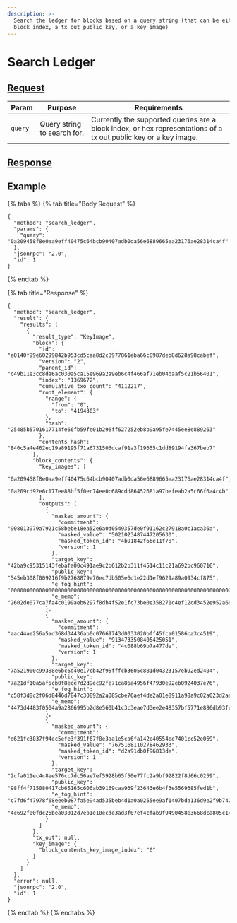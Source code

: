 ```yaml
---
description: >-
  Search the ledger for blocks based on a query string (that can be either a
  block index, a tx out public key, or a key image)
---
```


# Search Ledger

## [Request](https://github.com/mobilecoinofficial/full-service/blob/main/full-service/src/json_rpc/v2/api/request.rs#L40)

| Param   | Purpose                     | Requirements                                                                                                     |
|---------|-----------------------------|------------------------------------------------------------------------------------------------------------------|
| `query` | Query string to search for. | Currently the supported queries are a block index, or hex representations of a tx out public key or a key image. |

## [Response](https://github.com/mobilecoinofficial/full-service/blob/main/full-service/src/json_rpc/v2/api/response.rs#L41)

## Example

{% tabs %}
{% tab title="Body Request" %}

```
{
  "method": "search_ledger",
  "params": {
    "query": "0a209458f8e0aa9eff40475c64bcb90407adb0da56e6889665ea23176ae28314ca4f"
  },
  "jsonrpc": "2.0",
  "id": 1
}
```

{% endtab %}

{% tab title="Response" %}

```
{
  "method": "search_ledger",
  "result": {
    "results": [
      {
        "result_type": "KeyImage",
        "block": {
          "id": "e0140f99e60299842b953cd5caa8d2c8977861eba66c8987deb8d628a98cabef",
          "version": "2",
          "parent_id": "c49b11e3cc8da6ac030a5ca15e969a2a9eb6c4f466af71eb04baaf5c21b56401",
          "index": "1369672",
          "cumulative_txo_count": "4112217",
          "root_element": {
            "range": {
              "from": "0",
              "to": "4194303"
            },
            "hash": "25485b5701617714fe66fb59fe01b296ff627252eb8b9a95fe7445ee8e889263"
          },
          "contents_hash": "840c5a4e462ec19a89195f71a6731503dcaf91a3f19655c1dd89194fa367beb7"
        },
        "block_contents": {
          "key_images": [
            "0a209458f8e0aa9eff40475c64bcb90407adb0da56e6889665ea23176ae28314ca4f",
            "0a209cd92e6c177ee88bf5f0ec74ee0c689cdd86452681a97befeab2a5c66f6a4c4b"
          ],
          "outputs": [
            {
              "masked_amount": {
                "commitment": "908013979a7921c58bebe18ea52e6a0d0549357de0f91162c27918a0c1aca36a",
                "masked_value": "5021023487447205630",
                "masked_token_id": "4b91842f66e11f78",
                "version": 1
              },
              "target_key": "42ba9c95315143febafa00c491ae9c2b612b2b311f4514c11c21a692bc960716",
              "public_key": "545eb308f009216f9b2768879e70ec7db505e6d1e22d1ef9629a89a0934cf875",
              "e_fog_hint": "000000000000000000000000000000000000000000000000000000000000000000000000000000000000000000000000000000000000000000000000000000000000000000000000000000000000000000000000",
              "e_memo": "2602de077ca7fa4c0199aeb6297f8db4f52e1fc73be0e358271c4ef12cd3452e952a6649b6e130bfaaf310eebf4a76afa4c9f94724c73e28c5da209668582b27ed30"
            },
            {
              "masked_amount": {
                "commitment": "aac44ae256a5ad368d34436ab0c07669743d0033020bff45fca01586ca3c4519",
                "masked_value": "9134733508405425051",
                "masked_token_id": "4c088b69b7a477de",
                "version": 1
              },
              "target_key": "7a521900c99388e6bc6d40e17cb42f95fffcb3605c881d04323157eb92ed2404",
              "public_key": "7a21df10a5af5cb0f8ece7d2d9ec92fe71ca86a4956f47930e92eb0924037e76",
              "e_fog_hint": "c58f3d8c2f06d8446d7847c30892a2a085cbe76aef4de2a01e8911a98a9c02a023d2aee25ae5756708b36ece79bcb6ffad7c121fa861a4ced11df207b64fac64581d672caa4f4fe35d46e342b2afd9b4d6950100",
              "e_memo": "4473d4483f0504a9a2866995b2d8e560b41c3c3eae7d3ee2e48357bf5771e886db93fcdbc613523bdbf693e8c894120d16285d88b65815ba434103399cc5740a9f7b"
            },
            {
              "masked_amount": {
                "commitment": "d621fc3837f94ec5efe3f391f67f8e3aa1e5ca6fa142e40554ee7401cc52e069",
                "masked_value": "7675168110278462933",
                "masked_token_id": "d2a91db0f96813de",
                "version": 1
              },
              "target_key": "2cfa011ec4c8ee576cc7dc56ae7ef5928b65f50e77fc2a9bf92822f8d66c0259",
              "public_key": "98ff4f715080417cb65165c606ab39169caa969f23643e6b4f3e5569385fed1b",
              "e_fog_hint": "c7fd6f47978f68eeeb087fa5e94ad535beb4d1a0a0255ee9af1407bda136d9e2f9b7425a001bef4c58967b1283c22e0583d034fde2db01f4cf6b0cfaaaaf9fbdd37d959a5effd6545cdea201bda4adcb21a40100",
              "e_memo": "4c692f00fdc26bea03012d7eb1e10ecde3ad3f07ef4cfab9f9490458e3668dca805c14e69fd3818ffd14fa9a1898811a5610837d818c5cabd4be397e62665b62b07c"
            }
          ]
        },
        "tx_out": null,
        "key_image": {
          "block_contents_key_image_index": "0"
        }
      }
    ]
  },
  "error": null,
  "jsonrpc": "2.0",
  "id": 1
}
```

{% endtab %}
{% endtabs %}
